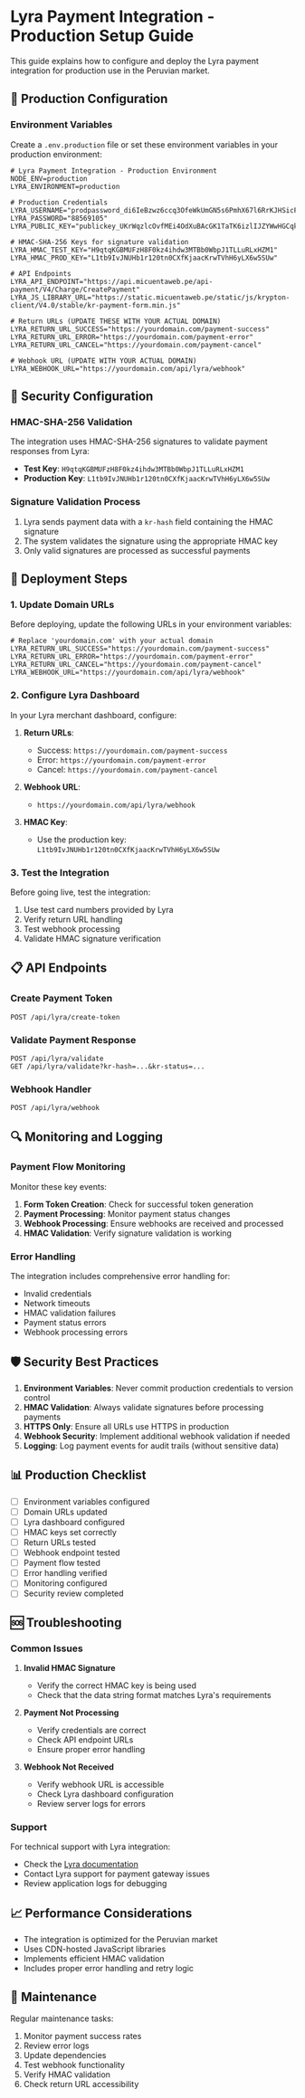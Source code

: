 # Lyra Payment Integration - Production Setup Guide

This guide explains how to configure and deploy the Lyra payment integration for production use in the Peruvian market.

## 🔧 Production Configuration

### Environment Variables

Create a `.env.production` file or set these environment variables in your production environment:

```env
# Lyra Payment Integration - Production Environment
NODE_ENV=production
LYRA_ENVIRONMENT=production

# Production Credentials
LYRA_USERNAME="prodpassword_di6IeBzwz6ccq3OfeWkUmGN5s6PmhX67l6RrKJHSicFPh"
LYRA_PASSWORD="88569105"
LYRA_PUBLIC_KEY="publickey_UKrWqzlcOvfMEi4OdXuBAcGK1TaTK6izlIJZYWwHGCqkv"

# HMAC-SHA-256 Keys for signature validation
LYRA_HMAC_TEST_KEY="H9qtqKGBMUFzH8F0kz4ihdw3MTBb0WbpJ1TLLuRLxHZM1"
LYRA_HMAC_PROD_KEY="L1tb9IvJNUHb1r120tn0CXfKjaacKrwTVhH6yLX6w5SUw"

# API Endpoints
LYRA_API_ENDPOINT="https://api.micuentaweb.pe/api-payment/V4/Charge/CreatePayment"
LYRA_JS_LIBRARY_URL="https://static.micuentaweb.pe/static/js/krypton-client/V4.0/stable/kr-payment-form.min.js"

# Return URLs (UPDATE THESE WITH YOUR ACTUAL DOMAIN)
LYRA_RETURN_URL_SUCCESS="https://yourdomain.com/payment-success"
LYRA_RETURN_URL_ERROR="https://yourdomain.com/payment-error"
LYRA_RETURN_URL_CANCEL="https://yourdomain.com/payment-cancel"

# Webhook URL (UPDATE WITH YOUR ACTUAL DOMAIN)
LYRA_WEBHOOK_URL="https://yourdomain.com/api/lyra/webhook"
```

## 🔐 Security Configuration

### HMAC-SHA-256 Validation

The integration uses HMAC-SHA-256 signatures to validate payment responses from Lyra:

- **Test Key**: `H9qtqKGBMUFzH8F0kz4ihdw3MTBb0WbpJ1TLLuRLxHZM1`
- **Production Key**: `L1tb9IvJNUHb1r120tn0CXfKjaacKrwTVhH6yLX6w5SUw`

### Signature Validation Process

1. Lyra sends payment data with a `kr-hash` field containing the HMAC signature
2. The system validates the signature using the appropriate HMAC key
3. Only valid signatures are processed as successful payments

## 🚀 Deployment Steps

### 1. Update Domain URLs

Before deploying, update the following URLs in your environment variables:

```env
# Replace 'yourdomain.com' with your actual domain
LYRA_RETURN_URL_SUCCESS="https://yourdomain.com/payment-success"
LYRA_RETURN_URL_ERROR="https://yourdomain.com/payment-error"
LYRA_RETURN_URL_CANCEL="https://yourdomain.com/payment-cancel"
LYRA_WEBHOOK_URL="https://yourdomain.com/api/lyra/webhook"
```

### 2. Configure Lyra Dashboard

In your Lyra merchant dashboard, configure:

1. **Return URLs**:
   - Success: `https://yourdomain.com/payment-success`
   - Error: `https://yourdomain.com/payment-error`
   - Cancel: `https://yourdomain.com/payment-cancel`

2. **Webhook URL**:
   - `https://yourdomain.com/api/lyra/webhook`

3. **HMAC Key**:
   - Use the production key: `L1tb9IvJNUHb1r120tn0CXfKjaacKrwTVhH6yLX6w5SUw`

### 3. Test the Integration

Before going live, test the integration:

1. Use test card numbers provided by Lyra
2. Verify return URL handling
3. Test webhook processing
4. Validate HMAC signature verification

## 📋 API Endpoints

### Create Payment Token
```
POST /api/lyra/create-token
```

### Validate Payment Response
```
POST /api/lyra/validate
GET /api/lyra/validate?kr-hash=...&kr-status=...
```

### Webhook Handler
```
POST /api/lyra/webhook
```

## 🔍 Monitoring and Logging

### Payment Flow Monitoring

Monitor these key events:

1. **Form Token Creation**: Check for successful token generation
2. **Payment Processing**: Monitor payment status changes
3. **Webhook Processing**: Ensure webhooks are received and processed
4. **HMAC Validation**: Verify signature validation is working

### Error Handling

The integration includes comprehensive error handling for:

- Invalid credentials
- Network timeouts
- HMAC validation failures
- Payment status errors
- Webhook processing errors

## 🛡️ Security Best Practices

1. **Environment Variables**: Never commit production credentials to version control
2. **HMAC Validation**: Always validate signatures before processing payments
3. **HTTPS Only**: Ensure all URLs use HTTPS in production
4. **Webhook Security**: Implement additional webhook validation if needed
5. **Logging**: Log payment events for audit trails (without sensitive data)

## 📊 Production Checklist

- [ ] Environment variables configured
- [ ] Domain URLs updated
- [ ] Lyra dashboard configured
- [ ] HMAC keys set correctly
- [ ] Return URLs tested
- [ ] Webhook endpoint tested
- [ ] Payment flow tested
- [ ] Error handling verified
- [ ] Monitoring configured
- [ ] Security review completed

## 🆘 Troubleshooting

### Common Issues

1. **Invalid HMAC Signature**
   - Verify the correct HMAC key is being used
   - Check that the data string format matches Lyra's requirements

2. **Payment Not Processing**
   - Verify credentials are correct
   - Check API endpoint URLs
   - Ensure proper error handling

3. **Webhook Not Received**
   - Verify webhook URL is accessible
   - Check Lyra dashboard configuration
   - Review server logs for errors

### Support

For technical support with Lyra integration:
- Check the [Lyra documentation](https://docs.lyra.com/)
- Contact Lyra support for payment gateway issues
- Review application logs for debugging

## 📈 Performance Considerations

- The integration is optimized for the Peruvian market
- Uses CDN-hosted JavaScript libraries
- Implements efficient HMAC validation
- Includes proper error handling and retry logic

## 🔄 Maintenance

Regular maintenance tasks:

1. Monitor payment success rates
2. Review error logs
3. Update dependencies
4. Test webhook functionality
5. Verify HMAC validation
6. Check return URL accessibility
